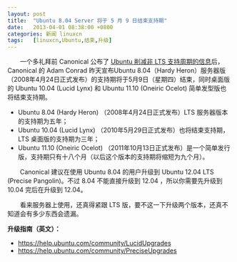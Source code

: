 ```yaml
---
layout: post
title:	"Ubuntu 8.04 Server 将于 5 月 9 日结束支持期"
date:	2013-04-01 08:38:00 +0800 
categories:	新闻 linuxcn 
tags:	[linuxcn,Ubuntu,结束,升级]
---
```



　　一个多礼拜前 Canonical 公布了 [Ubuntu 削减非 LTS 支持周期的信息](thread/10160/1/1/)后，Canonical 的 Adam Conrad 昨天宣布Ubuntu 8.04（Hardy Heron）服务器版（2008年4月24日正式发布）的支持期将于5月9日（星期四）结束，同时桌面版的 Ubuntu 10.04 (Lucid Lynx) 和 Ubuntu 11.10 (Oneiric Ocelot) 简单发型版也将结束支持期。


* Ubuntu 8.04 (Hardy Heron) （2008年4月24日正式发布）LTS 服务器版本的支持期为五年；
* Ubuntu 10.04 (Lucid Lynx) （2010年5月29日正式发布）也将结束支持期，LTS 桌面版的支持期为三年；
* Ubuntu 11.10 (Oneiric Ocelot) （2011年10月13日正式发布）是一个简单发行版，支持期只有十八个月（以后这个版本的支持期将缩短为九个月）。


　　Canonical 建议在使用 Ubuntu 8.04 的用户升级到 Ubuntu 12.04 LTS (Precise Pangolin)。不过 8.04 不能直接升级到 12.04 ，所以你需要先升级到 10.04 完后在升级到 12.04。


　　看来服务器上使用，还真得紧跟 LTS 版，要不这一下升级两个版本，还真不知道会有多少东西会遗漏。


**升级指南（英文）：**


* <https://help.ubuntu.com/community/LucidUpgrades>
* <https://help.ubuntu.com/community/PreciseUpgrades>
